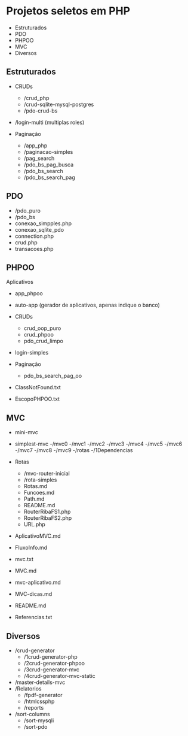 # Projetos seletos em PHP

- Estruturados
- PDO
- PHPOO
- MVC
- Diversos

## Estruturados

- CRUDs

    - /crud_php
    - /crud-sqlite-mysql-postgres
    - /pdo-crud-bs

- /login-multi (multiplas roles)

- Paginação

    - /app_php
    - /paginacao-simples
    - /pag_search
    - /pdo_bs_pag_busca
    - /pdo_bs_search
    - /pdo_bs_search_pag

## PDO

- /pdo_puro
- /pdo_bs
- conexao_simpples.php
- conexao_sqlite_pdo
- connection.php
- crud.php
- transacoes.php 

## PHPOO

Aplicativos

- app_phpoo
- auto-app (gerador de aplicativos, apenas indique o banco)

- CRUDs

	-  crud_oop_puro
	-  crud_phpoo
	-  pdo_crud_limpo

- login-simples

- Paginação

    - pdo_bs_search_pag_oo

- ClassNotFound.txt
- EscopoPHPOO.txt

## MVC

- mini-mvc

- simplest-mvc
	-/mvc0
	-/mvc1
	-/mvc2
	-/mvc3
	-/mvc4
	-/mvc5
	-/mvc6
	-/mvc7
	-/mvc8
	-/mvc9
	-/rotas
	-/1Dependencias

- Rotas
	 - /mvc-router-inicial
	 - /rota-simples
     - Rotas.md
	 - Funcoes.md
	 - Path.md
	 - README.md
	 - RouterRibaFS1.php
	 - RouterRibaFS2.php
	 - URL.php

- AplicativoMVC.md
- FluxoInfo.md
- mvc.txt
- MVC.md
- mvc-aplicativo.md
- MVC-dicas.md
- README.md
- Referencias.txt

## Diversos

- /crud-generator
    - /1crud-generator-php
    - /2crud-generator-phpoo
    - /3crud-generator-mvc
    - /4crud-generator-mvc-static
- /master-details-mvc
- /Relatorios
    - /fpdf-generator
    - /htmlcssphp
    - /reports
- /sort-columns
    - /sort-mysqli
    - /sort-pdo

